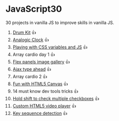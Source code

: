 # JavaScript30

30 projects in vanilla JS to improve skills in vanilla JS.

01. [Drum Kit](https://mickceb.github.io/javascript30/1-drum-kit/) 👍
02. [Analogic Clock](https://mickceb.github.io/javascript30/2-analogic-clock) 👍
03. [Playing with CSS variables and JS](https://mickceb.github.io/javascript30/3-css-variables) 👍
04. Array cardio day 1 👍
05. [Flex panels image gallery](https://mickceb.github.io/javascript30/5-image-gallery) 👍
06. [Ajax type ahead](https://mickceb.github.io/javascript30/6-ajax-type-ahead) 👍
07. Array cardio 2 👍
08. [Fun with HTML5 Canvas](https://mickceb.github.io/javascript30/8-html5-canvas) 👍
09. 14 must know dev tools tricks 👍
10. [Hold shift to check multiple checkboxes](https://mickceb.github.io/javascript30/10-checkboxes-challenge) 👍
11. [Custom HTML5 video player](https://mickceb.github.io/javascript30/11-custom-video-player) 👍
12. [Key sequence detection](https://mickceb.github.io/javascript30/12-key-detection) 👍
<!-- 
13. [Slide in on scroll]()
14. [Object and arrays - reference vs. copy]()
15. [Localstorage & event delegation]()
16. [CSS text shadow mouse move effect]()
17. [Sorting band names without articles]()
18. [Tally string times with reduce]()
19. [Unreal webcam fun]()
20. [Native speech recognition]()
21. [Geolocation based speedometer & compass]()
22. [Follow along lonks]()
23. [Speech synthesis]()
24. [Sticky nav]()
25. [Event capture, propagation, bubbling and once]()
26. [Stripe follow along dropdown]()
27. [Click and drag to scroll]()
28. [Video speed controller UI]()
29. [Countdown clock]()
30. [Whack a mole game]()
-- >